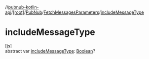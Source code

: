 //[pubnub-kotlin-api](../../../../index.md)/[[root]](../../index.md)/[PubNub](../index.md)/[FetchMessagesParameters](index.md)/[includeMessageType](include-message-type.md)

# includeMessageType

[js]\
abstract var [includeMessageType](include-message-type.md): [Boolean](https://kotlinlang.org/api/latest/jvm/stdlib/kotlin/-boolean/index.html)?
